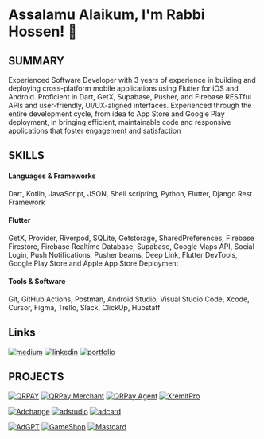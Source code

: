# Assalamu Alaikum, I'm Rabbi Hossen! 👋

## SUMMARY
Experienced Software Developer with 3 years of experience in building and deploying cross-platform mobile applications using Flutter for iOS and Android. Proficient in Dart, GetX, Supabase, Pusher, and Firebase RESTful APIs and user-friendly, UI/UX-aligned interfaces. Experienced through  the entire development 
cycle, from idea to App Store and Google Play deployment, in bringing efficient, maintainable code and responsive applications that foster engagement and satisfaction

## SKILLS
#### Languages & Frameworks
Dart, Kotlin, JavaScript, JSON, Shell scripting, Python, Flutter, Django Rest Framework
#### Flutter
GetX, Provider, Riverpod, SQLite, Getstorage, SharedPreferences, Firebase Firestore, Firebase Realtime Database, Supabase, Google Maps API, Social Login, Push Notifications, Pusher beams, Deep Link, Flutter DevTools, Google Play Store and Apple App Store Deployment
#### Tools & Software
Git, GitHub Actions, Postman, Android Studio, Visual Studio Code, Xcode, Cursor, Figma, Trello, Slack, ClickUp, Hubstaff

## Links
[![medium](https://img.shields.io/badge/medium-fff?style=for-the-badge&logo=medium&logoColor=black)]()
[![linkedin](https://img.shields.io/badge/linkedin-0A66C2?style=for-the-badge&logo=linkedin&logoColor=white)]()
[![portfolio](https://img.shields.io/badge/my_portfolio-000?style=for-the-badge&logo=ko-fi&logoColor=white)]()

## PROJECTS

[![QRPAY](https://previews.customer.envatousercontent.com/files/454339340/Thumbnail.png)](https://codecanyon.net/item/qrpay-money-transfer-with-qr-code-full-solution/46376528?s_rank=26) 
[![QRPay Merchant](https://previews.customer.envatousercontent.com/files/461789725/Thumbnail.png)](https://codecanyon.net/item/qrpay-merchant-payment-gateway-solution/47414762?s_rank=21)
[![QRPay Agent](https://previews.customer.envatousercontent.com/files/487388707/Thumbnail.png)](https://codecanyon.net/item/qrpay-agent-retailer-business-with-qr-code-android-and-ios-app/50733457?s_rank=7)
[![XremitPro](https://previews.customer.envatousercontent.com/files/466330308/Thumbnail.png)](https://codecanyon.net/item/xremit-pro-remittance-money-transfer-solution/48035206?s_rank=14)

[![Adchange](https://previews.customer.envatousercontent.com/files/463456512/Thumbnail.png)](https://codecanyon.net/item/adchange-p2p-trading-platform-full-solution/47643709?s_rank=17)
[![adstudio](https://previews.customer.envatousercontent.com/files/459919277/Thumbnail.png)](https://codecanyon.net/item/adstudio-script-to-video-content-generator-android-and-ios-app/47154570?s_rank=23)
[![adcard](https://previews.customer.envatousercontent.com/files/451698817/Thumbnail.png)](https://codecanyon.net/item/adcard-virtual-credit-card-platform-flutter-app/46012514?s_rank=31)


[![AdGPT](https://previews.customer.envatousercontent.com/files/442714146/Thumbnail.png)](https://codecanyon.net/item/adgpt-social-platform-with-chatgpt-open-ai-android-and-ios-app/43574260?s_rank=34)
[![GameShop](https://previews.customer.envatousercontent.com/files/442338521/Thumbnail.png)](https://codecanyon.net/item/gameshop-online-game-diamond-top-up-and-gift-card-business-platform-flutter-app/39543829?s_rank=2)
[![Mastcard](https://previews.customer.envatousercontent.com/files/440273935/Thumbnail.png)](https://codecanyon.net/user/appdevsx/portfolio?page=2)

